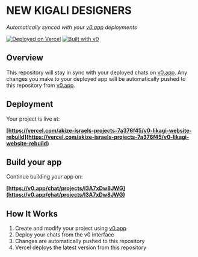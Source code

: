 # NEW KIGALI DESIGNERS

*Automatically synced with your [v0.app](https://v0.app) deployments*

[![Deployed on Vercel](https://img.shields.io/badge/Deployed%20on-Vercel-black?style=for-the-badge&logo=vercel)](https://vercel.com/akize-israels-projects-7a376f45/v0-likagi-website-rebuild)
[![Built with v0](https://img.shields.io/badge/Built%20with-v0.app-black?style=for-the-badge)](https://v0.app/chat/projects/l3A7xDw8JWG)

## Overview

This repository will stay in sync with your deployed chats on [v0.app](https://v0.app).
Any changes you make to your deployed app will be automatically pushed to this repository from [v0.app](https://v0.app).

## Deployment

Your project is live at:

**[https://vercel.com/akize-israels-projects-7a376f45/v0-likagi-website-rebuild](https://vercel.com/akize-israels-projects-7a376f45/v0-likagi-website-rebuild)**

## Build your app

Continue building your app on:

**[https://v0.app/chat/projects/l3A7xDw8JWG](https://v0.app/chat/projects/l3A7xDw8JWG)**

## How It Works

1. Create and modify your project using [v0.app](https://v0.app)
2. Deploy your chats from the v0 interface
3. Changes are automatically pushed to this repository
4. Vercel deploys the latest version from this repository
